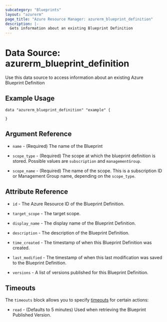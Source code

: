 ```yaml
---
subcategory: "Blueprints"
layout: "azurerm"
page_title: "Azure Resource Manager: azurerm_blueprint_definition"
description: |-
  Gets information about an existing Blueprint Definition
---
```


# Data Source: azurerm_blueprint_definition

Use this data source to access information about an existing Azure Blueprint Definition

## Example Usage

```hcl
data "azurerm_blueprint_definition" "example" {

}

```

## Argument Reference

* `name` - (Required) The name of the Blueprint

* `scope_type` - (Required) The scope at which the blueprint definition is stored. Possible values are `subscription` and `managementGroup`.  

* `scope_name` - (Required) The name of the scope. This is a subscription ID or Management Group name, depending on the `scope_type`.  

## Attribute Reference

* `id` - The Azure Resource ID of the Blueprint Definition.  

* `target_scope` - The target scope.  

* `display_name` - The display name of the Blueprint Definition.  

* `description` - The description of the Blueprint Definition.  

* `time_created` - The timestamp of when this Blueprint Definition was created.  

* `last_modified` - The timestamp of when this last modification was saved to the Blueprint Definition.  

* `versions` - A list of versions published for this Blueprint Definition.  


## Timeouts

The `timeouts` block allows you to specify [timeouts](https://www.terraform.io/docs/configuration/resources.html#timeouts) for certain actions:

* `read` - (Defaults to 5 minutes) Used when retrieving the Blueprint Published Version.  
